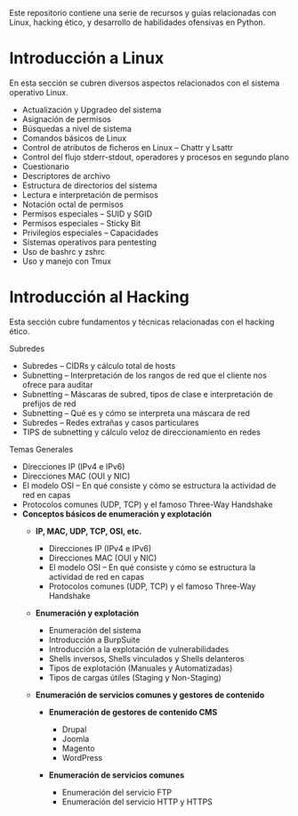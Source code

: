 
Este repositorio contiene una serie de recursos y guías relacionadas con Linux, hacking ético, y desarrollo de habilidades ofensivas en Python.

# Introducción a Linux

En esta sección se cubren diversos aspectos relacionados con el sistema operativo Linux.

- Actualización y Upgradeo del sistema
- Asignación de permisos
- Búsquedas a nivel de sistema
- Comandos básicos de Linux
- Control de atributos de ficheros en Linux – Chattr y Lsattr
- Control del flujo stderr-stdout, operadores y procesos en segundo plano
- Cuestionario
- Descriptores de archivo
- Estructura de directorios del sistema
- Lectura e interpretación de permisos
- Notación octal de permisos
- Permisos especiales – SUID y SGID
- Permisos especiales – Sticky Bit
- Privilegios especiales – Capacidades
- Sistemas operativos para pentesting
- Uso de bashrc y zshrc
- Uso y manejo con Tmux

# Introducción al Hacking

Esta sección cubre fundamentos y técnicas relacionadas con el hacking ético.

Subredes
- Subredes – CIDRs y cálculo total de hosts
- Subnetting – Interpretación de los rangos de red que el cliente nos ofrece para auditar
- Subnetting – Máscaras de subred, tipos de clase e interpretación de prefijos de red
- Subnetting – Qué es y cómo se interpreta una máscara de red
- Subredes – Redes extrañas y casos particulares
- TIPS de subnetting y cálculo veloz de direccionamiento en redes

Temas Generales
- Direcciones IP (IPv4 e IPv6)
- Direcciones MAC (OUI y NIC)
- El modelo OSI – En qué consiste y cómo se estructura la actividad de red en capas
- Protocolos comunes (UDP, TCP) y el famoso Three-Way Handshake
- **Conceptos básicos de enumeración y explotación**
    - **IP, MAC, UDP, TCP, OSI, etc.**
        
        - Direcciones IP (IPv4 e IPv6)
        - Direcciones MAC (OUI y NIC)
        - El modelo OSI – En qué consiste y cómo se estructura la actividad de red en capas
        - Protocolos comunes (UDP, TCP) y el famoso Three-Way Handshake
    - **Enumeración y explotación**
        
        - Enumeración del sistema
        - Introducción a BurpSuite
        - Introducción a la explotación de vulnerabilidades
        - Shells inversos, Shells vinculados y Shells delanteros
        - Tipos de explotación (Manuales y Automatizadas)
        - Tipos de cargas útiles (Staging y Non-Staging)
        
    - **Enumeración de servicios comunes y gestores de contenido**
        
        - **Enumeración de gestores de contenido CMS**
            
            - Drupal
            - Joomla
            - Magento
            - WordPress
            
        - **Enumeración de servicios comunes**
            
            - Enumeración del servicio FTP
            - Enumeración del servicio HTTP y HTTPS

<!---
sk8ware/sk8ware is a ✨ special ✨ repository because its `README.md` appears on your GitHub profile.
You can click the Preview link to take a look at your changes.
--->



